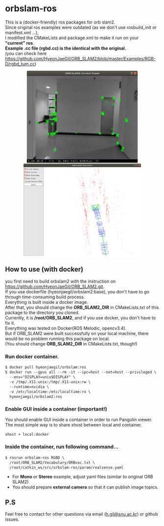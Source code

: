 # orbslam-ros


This is a (docker-friendly) ros packages for orb slam2. \
Since original ros examples were outdated (as we don't use rosbuild_init or manifest.xml ...),\
I modified the CMakeLists and package.xml to make it run on your **"current" ros**. \
**Example .cc file (rgbd.cc) is the identical with the original.**\
(you can check here https://github.com/HyeonJaeGil/ORB_SLAM2/blob/master/Examples/RGB-D/rgbd_tum.cc)

<p align="center">
    <img src="./docs/orbslam2-ros-demo1.png"  height="300">
    <img src="./docs/orbslam2-ros-demo2.png" height="300">
</p>

## How to use (with docker)
you first need to build orbslam2 with the instruction on https://github.com/HyeonJaeGil/ORB_SLAM2.git. \
If you use dockerfile (hyeonjaegil/orbslam2:base), you don't have to go through time-consuming build process. \
Everything is built inside a docker image. \
After that, you should change the **ORB_SLAM2_DIR** in CMakeLists.txt of this package to the directory you cloned. \
Currently, it is __/root/ORB_SLAM2__, and if you use docker, you don't have to fix it. \
Everything was tested on Docker(ROS Melodic, opencv3.4).\
But if ORB_SLAM2 were built successfully on your local machine, there would be no problem running this package on local. \
(You should change **ORB_SLAM2_DIR** in CMakeLists.txt, though!)

### Run docker container.
```
$ docker pull hyeonjaegil/orbslam:ros
$ docker run --gpus all --rm -it --ipc=host --net=host --privileged \
  --env="DISPLAY=unix$DISPLAY" \
  -v /tmp/.X11-unix:/tmp/.X11-unix:rw \
  --runtime=nvidia \
  -v /etc/localtime:/etc/localtime:ro \
  hyeonjaegil/orbslam2:ros
```

### Enable GUI inside a container (important!)
You should enable GUI inside a container in order to run Pangolin viewer. 
The most simple way is to share xhost between local and container.
```
xhost + local:docker
```


### Inside the container, run following command...
```
$ rosrun orbslam-ros RGBD \
  /root/ORB_SLAM2/Vocabulary/ORBvoc.txt \
  /root/catkin_ws/src/orbslam-ros/param/realsense.yaml
```
* For **Mono** or **Stereo** example, adjust yaml files (similar to original ORB SLAM2)
* You should prepare **external camera** so that it can publish image topics.

## P.S
Feel free to contact for other questions via email (h.gil@snu.ac.kr) or github issues.
